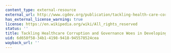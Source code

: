 ```yaml
---
content_type: external-resource
external_url: http://www.cgdev.org/publication/tackling-health-care-corruption-and-governance-woes-developing-countries
has_external_license_warning: true
license: https://en.wikipedia.org/wiki/All_rights_reserved
status: ''
title: Tackling Healthcare Corruption and Governance Woes in Developing Countries
uid: 6d658f58-34b1-4198-9418-945578524cea
wayback_url: ''
---
```

